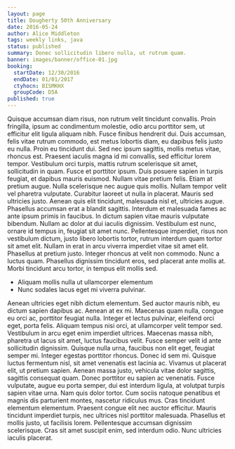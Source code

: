 ```yaml
---
layout: page
title: Dougherty 50th Anniversary
date: 2016-05-24
author: Alice Middleton
tags: weekly links, java
status: published
summary: Donec sollicitudin libero nulla, ut rutrum quam.
banner: images/banner/office-01.jpg
booking:
  startDate: 12/30/2016
  endDate: 01/01/2017
  ctyhocn: BISMKHX
  groupCode: D5A
published: true
---
```

Quisque accumsan diam risus, non rutrum velit tincidunt convallis. Proin fringilla, ipsum ac condimentum molestie, odio arcu porttitor sem, ut efficitur elit ligula aliquam nibh. Fusce finibus hendrerit dui. Duis accumsan, felis vitae rutrum commodo, est metus lobortis diam, eu dapibus felis justo eu nulla. Proin eu tincidunt dui. Sed nec ipsum sagittis, mollis metus vitae, rhoncus est. Praesent iaculis magna id mi convallis, sed efficitur lorem tempor. Vestibulum orci turpis, mattis rutrum scelerisque sit amet, sollicitudin in quam. Fusce et porttitor ipsum. Duis posuere sapien in turpis feugiat, et dapibus mauris euismod. Nullam vitae pretium felis. Etiam at pretium augue. Nulla scelerisque nec augue quis mollis.
Nullam tempor velit vel pharetra vulputate. Curabitur laoreet ut nulla in placerat. Mauris sed ultricies justo. Aenean quis elit tincidunt, malesuada nisl et, ultricies augue. Phasellus accumsan erat a blandit sagittis. Interdum et malesuada fames ac ante ipsum primis in faucibus. In dictum sapien vitae mauris vulputate bibendum. Nullam ac dolor at dui iaculis dignissim. Vestibulum est nunc, ornare id tempus in, feugiat sit amet nunc. Pellentesque imperdiet, risus non vestibulum dictum, justo libero lobortis tortor, rutrum interdum quam tortor sit amet elit. Nullam in erat in arcu viverra imperdiet vitae sit amet elit. Phasellus at pretium justo. Integer rhoncus at velit non commodo. Nunc a luctus quam. Phasellus dignissim tincidunt eros, sed placerat ante mollis at. Morbi tincidunt arcu tortor, in tempus elit mollis sed.

* Aliquam mollis nulla ut ullamcorper elementum
* Nunc sodales lacus eget mi viverra pulvinar.

Aenean ultricies eget nibh dictum elementum. Sed auctor mauris nibh, eu dictum sapien dapibus ac. Aenean at ex mi. Maecenas quam nulla, congue eu orci ac, porttitor feugiat nulla. Integer et lectus pulvinar, eleifend orci eget, porta felis. Aliquam tempus nisi orci, at ullamcorper velit tempor sed. Vestibulum in arcu eget enim imperdiet ultrices. Maecenas massa nibh, pharetra ut lacus sit amet, luctus faucibus velit. Fusce semper velit id ante sollicitudin dignissim. Quisque nulla urna, faucibus non elit eget, feugiat semper mi.
Integer egestas porttitor rhoncus. Donec id sem mi. Quisque luctus fermentum nisl, sit amet venenatis est lacinia ac. Vivamus ut placerat elit, ut pretium sapien. Aenean massa justo, vehicula vitae dolor sagittis, sagittis consequat quam. Donec porttitor eu sapien ac venenatis. Fusce vulputate, augue eu porta semper, dui est interdum ligula, at volutpat turpis sapien vitae urna. Nam quis dolor tortor. Cum sociis natoque penatibus et magnis dis parturient montes, nascetur ridiculus mus. Cras tincidunt elementum elementum. Praesent congue elit nec auctor efficitur. Mauris tincidunt imperdiet turpis, nec ultrices nisl porttitor malesuada. Phasellus et mollis justo, ut facilisis lorem. Pellentesque accumsan dignissim scelerisque. Cras sit amet suscipit enim, sed interdum odio. Nunc ultricies iaculis placerat.
